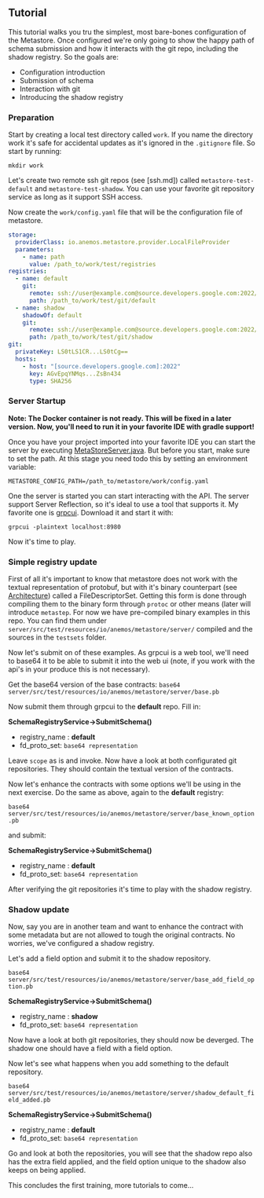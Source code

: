 ## Tutorial

This tutorial walks you tru the simplest, most bare-bones configuration of 
the Metastore. Once configured we're only going to show the happy path of schema 
submission and how it interacts with the git repo, including the shadow registry.
So the goals are:

* Configuration introduction
* Submission of schema
* Interaction with git
* Introducing the shadow registry

### Preparation

Start by creating a local test directory called `work`. If you
name the directory work it's safe for accidental updates as it's ignored in the 
`.gitignore` file. So start by running: 

`mkdir work`

Let's create two remote ssh git repos (see [ssh.md]) called `metastore-test-default`
and `metastore-test-shadow`. You can use your favorite git repository service as
long as it support SSH access.

Now create the `work/config.yaml` file that will be the configuration file of
metastore.

```yaml
storage:
  providerClass: io.anemos.metastore.provider.LocalFileProvider
  parameters:
    - name: path
      value: /path_to/work/test/registries
registries:
  - name: default
    git:
      remote: ssh://user@example.com@source.developers.google.com:2022/p/example-project/r/metastore-test-default
      path: /path_to/work/test/git/default
  - name: shadow
    shadowOf: default
    git:
      remote: ssh://user@example.com@source.developers.google.com:2022/p/example-project/r/metastore-test-shadow
      path: /path_to/work/test/git/shadow
git:
  privateKey: LS0tLS1CR...LS0tCg==
  hosts:
    - host: "[source.developers.google.com]:2022"
      key: AGvEpqYNMqs...ZsBn434
      type: SHA256
```

### Server Startup

**Note: The Docker container is not ready. This will be fixed in a later version.
Now, you'll need to run it in your favorite IDE with gradle support!**

Once you have your project imported into your favorite IDE you can start the server
by executing 
[MetaStoreServer.java](../server/src/main/java/io/anemos/metastore/MetaStoreServer.java).
But before you start, make sure to set the path. At this stage you need todo this
by setting an environment variable:

`METASTORE_CONFIG_PATH=/path_to/metastore/work/config.yaml`

One the server is started you can start interacting with the API. The server support
Server Reflection, so it's ideal to use a tool that supports it. My favorite one is
[grpcui](https://github.com/fullstorydev/grpcui). Download it and start it with:

`grpcui -plaintext localhost:8980`

Now it's time to play.

### Simple registry update

First of all it's important to know that metastore does not work with the textual
representation of protobuf, but with it's binary counterpart 
(see [Architecture](architecture.md)) called a FileDescriptorSet. Getting this 
form is done through compiling them to the binary form through `protoc` or other
means (later will introduce `metastep`. For now we have pre-compiled binary examples
in this repo. You can find them under
`server/src/test/resources/io/anemos/metastore/server/` compiled and the sources
in the `testsets` folder.

Now let's submit on of these examples. As grpcui is a web tool, we'll need to 
base64 it to be able to submit it into the web ui (note, if you work with the
api's in your produce this is not necessary).

Get the base64 version of the base contracts:
`base64 server/src/test/resources/io/anemos/metastore/server/base.pb`

Now submit them through grpcui to the **default** repo. Fill in:

**SchemaRegistryService->SubmitSchema()**

* registry_name : **default**
* fd_proto_set: `base64 representation`

Leave `scope` as is and invoke. Now have a look at both configurated git
repositories. They should contain the textual version of the contracts.

Now let's enhance the contracts with some options we'll be using in the next
exercise. Do the same as above, again to the **default** registry:

`base64 server/src/test/resources/io/anemos/metastore/server/base_known_option.pb`

and submit:

**SchemaRegistryService->SubmitSchema()**

* registry_name : **default**
* fd_proto_set: `base64 representation`

After verifying the git repositories it's time to play with the shadow registry.

### Shadow update

Now, say you are in another team and want to enhance the contract with some metadata
but are not allowed to tough the original contracts. No worries, we've configured
a shadow registry.

Let's add a field option and submit it to the shadow repository.

`base64 server/src/test/resources/io/anemos/metastore/server/base_add_field_option.pb`

**SchemaRegistryService->SubmitSchema()**

* registry_name : **shadow**
* fd_proto_set: `base64 representation`

Now have a look at both git repositories, they should now be deverged. The shadow
one should have a field with a field option.

Now let's see what happens when you add something to the default repository.

`base64 server/src/test/resources/io/anemos/metastore/server/shadow_default_field_added.pb`

**SchemaRegistryService->SubmitSchema()**

* registry_name : **default**
* fd_proto_set: `base64 representation`

Go and look at both the repositories, you will see that the shadow repo also has
the extra field applied, and the field option unique to the shadow also keeps on
being applied.

This concludes the first training, more tutorials to come...